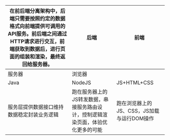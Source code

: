 | 在前后端分离架构中，后端只需要按照约定的数据格式向前端提供可调用的API服务。前后端之间通过HTTP请求进行交互，前端获取到数据后，进行页面的组装和渲染，最终返回给服务器。 | 后端                                                         | 前端                                       |
| ------------------------------------------------------------ | ------------------------------------------------------------ | ------------------------------------------ |
| 服务器                                                       | 浏览器                                                       |                                            |
| Java                                                         | NodeJS                                                       | JS+HTML+CSS                                |
| 服务层提供数据接口维持数据稳定封装业务逻辑                   | 跑在服务器上的JS转发数据，串接服务路由设计，控制逻辑渲染页面，体验优化更多的可能 | 跑在浏览器上的JS、CSS，JS加载与运行DOM操作 |

